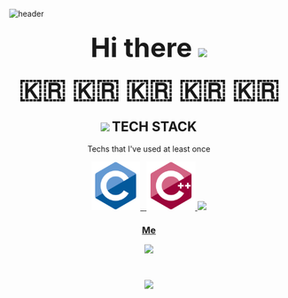 ![header](https://capsule-render.vercel.app/api?type=waving&color=gradient&height=250&section=header&text=NOAHKIM&fontSize=90)
<h3 align="center"> <font size="10em">Hi there <img src="https://media.giphy.com/media/hvRJCLFzcasrR4ia7z/giphy.gif" width="50px">

 🇰🇷 🇰🇷 🇰🇷 🇰🇷 🇰🇷</font> </h3>
<h3 align="center"><img src="https://media.giphy.com/media/WUlplcMpOCEmTGBtBW/giphy.gif" width="50"> <font size="5em"> TECH STACK</font></h2>
<p align="center"> Techs that I've used at least once </p>
<p align="center">
  </code>  
    </a> 
    <a href="https://www.cprogramming.com/" target="_blank"> 
        <code><img src="https://raw.githubusercontent.com/devicons/devicon/master/icons/c/c-original.svg" alt="c" width="88" height="88"/> </code> 
    </a> 
    <a href="https://www.w3schools.com/cpp/" target="_blank"> 
        <code><img src="https://raw.githubusercontent.com/devicons/devicon/master/icons/cplusplus/cplusplus-original.svg" alt="cplusplus" width="88" height="88"/></code>  
    </a>
<a href="https://www.java.com/ko/" target="_blank"> <img width="88px" src="https://cdn.jsdelivr.net/gh/devicons/devicon/icons/java/java-original.svg"/></code>  
<h3 align="center">  Me </h3>
<p align="center">
  <a href="mailto:noa2006@naver.com"><img src="https://img.shields.io/badge/Gmail-d14836?style=flat-square&logo=Gmail&logoColor=white&link=viliketh1s98@naver.com"/></a>
</p>
<br>
<p align="center">
<img src="https://hits.seeyoufarm.com/api/count/incr/badge.svg?url=https%3A%2F%2Fgithub.com%2FHAONMIK1%2Fhit-counter&count_bg=%2379C83D&title_bg=%23555555&icon=&icon_color=%23E7E7E7&title=hits&edge_flat=false"/></a>
</p>